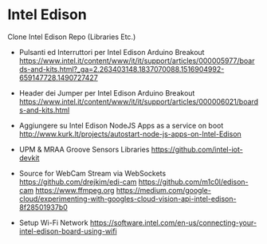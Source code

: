 # Intel Edison
Clone Intel Edison Repo (Libraries Etc.)

- Pulsanti ed Interruttori per Intel Edison Arduino Breakout
https://www.intel.it/content/www/it/it/support/articles/000005977/boards-and-kits.html?_ga=2.263403148.1837070088.1516904992-659147728.1490727427

- Header dei Jumper per Intel Edison Arduino Breakout
https://www.intel.it/content/www/it/it/support/articles/000006021/boards-and-kits.html

- Aggiungere su Intel Edison NodeJS Apps as a service on boot
http://www.kurk.lt/projects/autostart-node-js-apps-on-Intel-Edison

- UPM & MRAA Groove Sensors Libraries
https://github.com/intel-iot-devkit

- Source for WebCam Stream via WebSockets
https://github.com/drejkim/edi-cam
https://github.com/m1c0l/edison-cam
https://www.ffmpeg.org
https://medium.com/google-cloud/experimenting-with-googles-cloud-vision-api-intel-edison-8f28501937b0

- Setup Wi-Fi Network
https://software.intel.com/en-us/connecting-your-intel-edison-board-using-wifi
